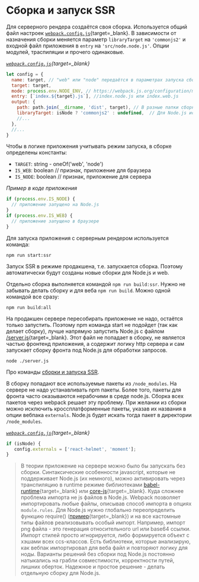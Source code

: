 # Сборка и запуск SSR

Для серверного рендера создаётся своя сборка. Используется общий файл настроек [`webpack.config.js`](https://github.com/ylabio/react-skeleton/blob/master/webpack.config.js){target=_blank}. 
В зависимости от назначения сборки меняется параметр `libraryTarget` на `'commonjs2'` и входной файл приложения в `entry` на `'src/node.node.js'`. 
Опции модулей, траспиляции и прочего одинаковые. 

*[`webpack.config.js`](https://github.com/ylabio/react-skeleton/blob/master/webpack.config.js){target=_blank}*
```js
let config = {
  name: target, // "web" или "node" передаётся в параметрах запуска сборки
  target: target,
  mode: process.env.NODE_ENV, // https://webpack.js.org/configuration/mode/
  entry: [`index.${target}.js`], //index.node.js или index.web.js
  output: {
    path: path.join(__dirname, 'dist', target), // В разные папки сборки
    libraryTarget: isNode ? 'commonjs2' : undefined,  // Для Node.js используется модули в CommonJS
    //...
  },
  //...
}
```

Чтобы в логике приложения учитывать режим запуска, в сборке определены константы:

- `TARGET`: string - oneOf('web', 'node')
- `IS_WEB`: boolean // признак, приложение для браузера
- `IS_NODE`: boolean // признак, приложение для сервера

*Пример в коде приложения*
```js
if (process.env.IS_NODE) {
  // приложение запущено на Node.js
}
if (process.env.IS_WEB) {
  // приложение запущено в браузере
}
````

Для запуска приложения с серверным рендером используется команда: 
```
npm run start:ssr 
```

Запуск SSR в режиме продакшена, т.е. запускается сборка. Поэтому автоматически будут созданы новые сборки для Node.js и web. 

Отдельно сборка выполняется командой `npm run build:ssr`. Нужно не забывать делать сборку и для веба `npm run build`. 
Можно одной командой все сразу: 
```
npm run build:all
```

На продакшен сервере пересобирать приложение не надо, остаётся только запустить. Поэтому npm команда start не подойдет (так как делает сборку),
лучше напрямую запустить Node.js с файлом [/server.js](https://github.com/ylabio/react-skeleton/blob/master/server.js){target=_blank}. Этот файл не попадает в сборку, не является частью фронтенд приложения, 
а содержит логику http сервера и сам запускает сборку фронта под Node.js для обработки запросов.
```
node ./server.js
```

Про команды [сборки и запуска SSR](/docs/installation/build.md).

В сборку попадают все используемые пакеты из `/node_modules`. На сервере не надо устанавливать npm пакеты. 
Более того, пакеты для фронта часто оказываются нерабочими в среде node.js. Сборка всех пакетов через webpack решает эту проблему. 
При желании из сборки можно исключить кроссплатформенные пакеты, указав их названия в опции вебпака `externals`. 
Node.js будет искать тогда пакет в директории `/node_modules`. 

*[`webpack.config.js`](https://github.com/ylabio/react-skeleton/blob/master/webpack.config.js){target=_blank}*
```js
if (isNode) {
   config.externals = ['react-helmet', 'moment'];
}
```
   
> В теории приложение на сервере можно было бы запускать без сборки. 
Синтаксические особенности javascript, которые не поддерживает Node.js (их немного), можно активировать через транспиляцию 
в runtime режиме библиотеками [babel-runtime](https://babeljs.io/docs/en/babel-runtime){target=_blank} 
или [core-js](https://github.com/zloirock/core-js){target=_blank}. 
Куда сложнее проблема импорта не js файлов в Node.js. Webpack позволяет импортировать любые файлы, описывав способ 
импорта в опциях `module.rules`. Для Node.js нужно глобально переопределить функцию require() 
([пример](https://stackoverflow.com/questions/19903398/node-js-customize-require-function-globally){target=_blank}) 
и на все кастомные типы файлов реализовывать особый импорт. Например, импорт png файла - это генерация относительного url или base64 ссылки.
Импорт стилей просто игнорируется, либо формируется объект с хэшами всех ccs-классов. Есть библиотеки, которые анализирую, 
как вебпак импортировал для веба файл и повторяют логику для ноды. Варианты решений без сборки под Node.js постоянно натыкались 
на грабли совместимости, корректности путей, лишних оберток. 
Надежное и простое решение - делать отдельную сборку для Node.js.

